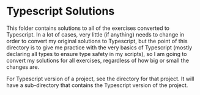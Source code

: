 # Typescript Solutions

This folder contains solutions to all of the exercises converted to Typescript. In a lot of cases, very little (if anything) needs to change in order to convert my original solutions to Typescript, but the point of this directory is to give me practice with the very basics of Typescript (mostly declaring all types to ensure type safety in my scripts), so I am going to convert my solutions for all exercises, regardless of how big or small the changes are.

For Typescript version of a project, see the directory for that project. It will have a sub-directory that contains the Typescript version of the project.
